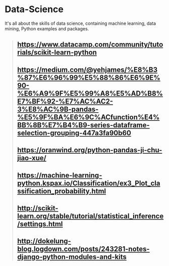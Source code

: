 # Data-Science
It's all about the skills of data science, containing machine learning, data mining, Python examples and packages.



> ## https://www.datacamp.com/community/tutorials/scikit-learn-python
> ## https://medium.com/@yehjames/%E8%B3%87%E6%96%99%E5%88%86%E6%9E%90-%E6%A9%9F%E5%99%A8%E5%AD%B8%E7%BF%92-%E7%AC%AC2-3%E8%AC%9B-pandas-%E5%9F%BA%E6%9C%ACfunction%E4%BB%8B%E7%B4%B9-series-dataframe-selection-grouping-447a3fa90b60
> ## https://oranwind.org/python-pandas-ji-chu-jiao-xue/
> ## https://machine-learning-python.kspax.io/Classification/ex3_Plot_classification_probability.html
> ## http://scikit-learn.org/stable/tutorial/statistical_inference/settings.html
> ## http://dokelung-blog.logdown.com/posts/243281-notes-django-python-modules-and-kits
